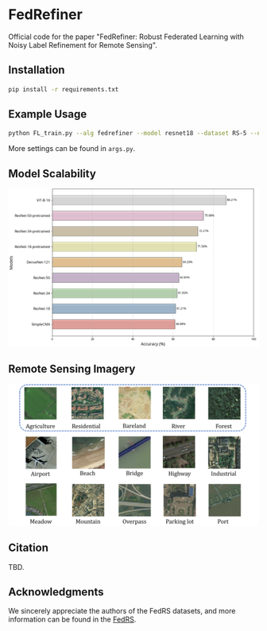 # FedRefiner

Official code for the paper "FedRefiner: Robust Federated Learning with Noisy Label Refinement for Remote Sensing".

## Installation

```bash
pip install -r requirements.txt
```

## Example Usage

```bash
python FL_train.py --alg fedrefiner --model resnet18 --dataset RS-5 --noise_rate 0.8 --noise_pattern symmetric
```
More settings can be found in `args.py`.


## Model Scalability

![Model Scalability](./model_scale.png)


## Remote Sensing Imagery
![Remote Sensing Imagery](./raw_rs.png)


## Citation

TBD.

## Acknowledgments
We sincerely appreciate the authors of the FedRS datasets, and more information can be found in the [FedRS](https://fedrs-bench.github.io/).